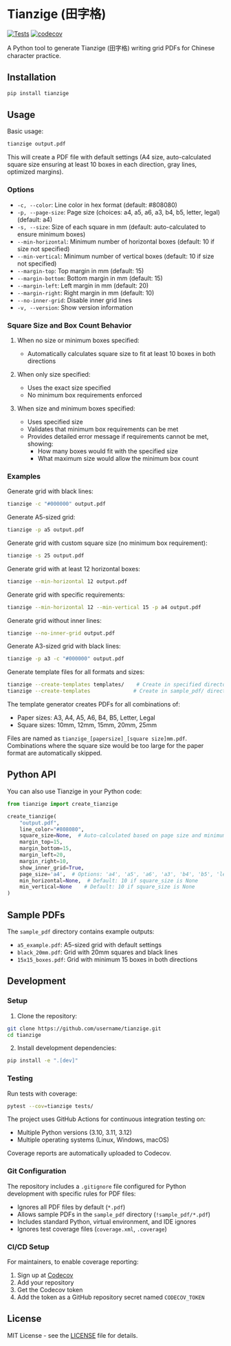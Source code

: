 # Tianzige (田字格)

[![Tests](https://github.com/username/tianzige/actions/workflows/test.yml/badge.svg)](https://github.com/username/tianzige/actions/workflows/test.yml)
[![codecov](https://codecov.io/gh/username/tianzige/branch/main/graph/badge.svg)](https://codecov.io/gh/username/tianzige)

A Python tool to generate Tianzige (田字格) writing grid PDFs for Chinese character practice.

## Installation

```bash
pip install tianzige
```

## Usage

Basic usage:
```bash
tianzige output.pdf
```

This will create a PDF file with default settings (A4 size, auto-calculated square size ensuring at least 10 boxes in each direction, gray lines, optimized margins).

### Options

- `-c, --color`: Line color in hex format (default: #808080)
- `-p, --page-size`: Page size (choices: a4, a5, a6, a3, b4, b5, letter, legal) (default: a4)
- `-s, --size`: Size of each square in mm (default: auto-calculated to ensure minimum boxes)
- `--min-horizontal`: Minimum number of horizontal boxes (default: 10 if size not specified)
- `--min-vertical`: Minimum number of vertical boxes (default: 10 if size not specified)
- `--margin-top`: Top margin in mm (default: 15)
- `--margin-bottom`: Bottom margin in mm (default: 15)
- `--margin-left`: Left margin in mm (default: 20)
- `--margin-right`: Right margin in mm (default: 10)
- `--no-inner-grid`: Disable inner grid lines
- `-v, --version`: Show version information

### Square Size and Box Count Behavior

1. When no size or minimum boxes specified:
   - Automatically calculates square size to fit at least 10 boxes in both directions

2. When only size specified:
   - Uses the exact size specified
   - No minimum box requirements enforced

3. When size and minimum boxes specified:
   - Uses specified size
   - Validates that minimum box requirements can be met
   - Provides detailed error message if requirements cannot be met, showing:
     * How many boxes would fit with the specified size
     * What maximum size would allow the minimum box count

### Examples

Generate grid with black lines:
```bash
tianzige -c "#000000" output.pdf
```

Generate A5-sized grid:
```bash
tianzige -p a5 output.pdf
```

Generate grid with custom square size (no minimum box requirement):
```bash
tianzige -s 25 output.pdf
```

Generate grid with at least 12 horizontal boxes:
```bash
tianzige --min-horizontal 12 output.pdf
```

Generate grid with specific requirements:
```bash
tianzige --min-horizontal 12 --min-vertical 15 -p a4 output.pdf
```

Generate grid without inner lines:
```bash
tianzige --no-inner-grid output.pdf
```

Generate A3-sized grid with black lines:
```bash
tianzige -p a3 -c "#000000" output.pdf
```

Generate template files for all formats and sizes:
```bash
tianzige --create-templates templates/    # Create in specified directory
tianzige --create-templates              # Create in sample_pdf/ directory
```

The template generator creates PDFs for all combinations of:
- Paper sizes: A3, A4, A5, A6, B4, B5, Letter, Legal
- Square sizes: 10mm, 12mm, 15mm, 20mm, 25mm

Files are named as `tianzige_[papersize]_[square size]mm.pdf`. Combinations where the square size would be too large for the paper format are automatically skipped.

## Python API

You can also use Tianzige in your Python code:

```python
from tianzige import create_tianzige

create_tianzige(
    "output.pdf",
    line_color="#808080",
    square_size=None,  # Auto-calculated based on page size and minimum boxes
    margin_top=15,
    margin_bottom=15,
    margin_left=20,
    margin_right=10,
    show_inner_grid=True,
    page_size='a4',  # Options: 'a4', 'a5', 'a6', 'a3', 'b4', 'b5', 'letter', 'legal'
    min_horizontal=None,  # Default: 10 if square_size is None
    min_vertical=None    # Default: 10 if square_size is None
)
```

## Sample PDFs

The `sample_pdf` directory contains example outputs:
- `a5_example.pdf`: A5-sized grid with default settings
- `black_20mm.pdf`: Grid with 20mm squares and black lines
- `15x15_boxes.pdf`: Grid with minimum 15 boxes in both directions

## Development

### Setup

1. Clone the repository:
```bash
git clone https://github.com/username/tianzige.git
cd tianzige
```

2. Install development dependencies:
```bash
pip install -e ".[dev]"
```

### Testing

Run tests with coverage:
```bash
pytest --cov=tianzige tests/
```

The project uses GitHub Actions for continuous integration testing on:
- Multiple Python versions (3.10, 3.11, 3.12)
- Multiple operating systems (Linux, Windows, macOS)

Coverage reports are automatically uploaded to Codecov.

### Git Configuration

The repository includes a `.gitignore` file configured for Python development with specific rules for PDF files:
- Ignores all PDF files by default (`*.pdf`)
- Allows sample PDFs in the `sample_pdf` directory (`!sample_pdf/*.pdf`)
- Includes standard Python, virtual environment, and IDE ignores
- Ignores test coverage files (`coverage.xml`, `.coverage`)

### CI/CD Setup

For maintainers, to enable coverage reporting:

1. Sign up at [Codecov](https://codecov.io)
2. Add your repository
3. Get the Codecov token
4. Add the token as a GitHub repository secret named `CODECOV_TOKEN`

## License

MIT License - see the [LICENSE](LICENSE) file for details.
